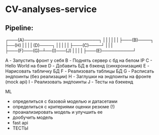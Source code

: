 # CV-analyses-service
## Pipeline:
 ┌───(A)────────────────────────┐
 |                              |
 |                              |
 |                              |
 ├───(B)────┐                   ├──(H)
 |          |                   |
 |         (D)────┐             |
 |          |     |             |
 ├───(C)────┘     |             |
 |                ├───(F)───(G)─┴──(I)───(J)
 |                |
 |                |
 ├───(E)──────────┘

 A - Запустить фронт у себя
 B - Поднять сервер с бд на белом IP
 C - Hello World на бэке
 D - Добавить БД в бэкенд (синхронизация)
 E - Нарисовать табличку БД
 F - Реализовать таблицы БД 
 G - Расписать эндпоинты (без реализации)
 H - Заглушки на эндпоинты на фронте (mock api)
 I - Реализовать эндпоинты
 J - Тесты на бэекенд



 ML
- определиться с базовой моделью и датасетами
- определиться с критериями оценки резюме (!)
- проанализировать модель и улучшить ее
- дообучить модель
- fast api
- ТЕСТЫ